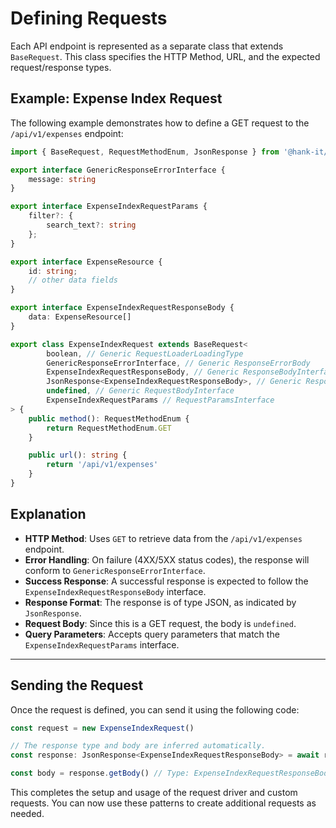 # Defining Requests

Each API endpoint is represented as a separate class that extends `BaseRequest`. This class specifies the HTTP Method,
URL, and the expected request/response types.

## Example: Expense Index Request

The following example demonstrates how to define a GET request to the `/api/v1/expenses` endpoint:

```typescript
import { BaseRequest, RequestMethodEnum, JsonResponse } from '@hank-it/ui/service/requests'

export interface GenericResponseErrorInterface {
    message: string
}

export interface ExpenseIndexRequestParams {
    filter?: {
        search_text?: string
    };
}

export interface ExpenseResource {
    id: string;
    // other data fields
}

export interface ExpenseIndexRequestResponseBody {
    data: ExpenseResource[]
}

export class ExpenseIndexRequest extends BaseRequest<
        boolean, // Generic RequestLoaderLoadingType
        GenericResponseErrorInterface, // Generic ResponseErrorBody
        ExpenseIndexRequestResponseBody, // Generic ResponseBodyInterface
        JsonResponse<ExpenseIndexRequestResponseBody>, // Generic ResponseClass
        undefined, // Generic RequestBodyInterface
        ExpenseIndexRequestParams // RequestParamsInterface
> {
    public method(): RequestMethodEnum {
        return RequestMethodEnum.GET
    }

    public url(): string {
        return '/api/v1/expenses'
    }
}
```

## Explanation

- **HTTP Method**: Uses `GET` to retrieve data from the `/api/v1/expenses` endpoint.
- **Error Handling**: On failure (4XX/5XX status codes), the response will conform to `GenericResponseErrorInterface`.
- **Success Response**: A successful response is expected to follow the `ExpenseIndexRequestResponseBody` interface.
- **Response Format**: The response is of type JSON, as indicated by `JsonResponse`.
- **Request Body**: Since this is a GET request, the body is `undefined`.
- **Query Parameters**: Accepts query parameters that match the `ExpenseIndexRequestParams` interface.

---

## Sending the Request

Once the request is defined, you can send it using the following code:

```typescript
const request = new ExpenseIndexRequest()

// The response type and body are inferred automatically.
const response: JsonResponse<ExpenseIndexRequestResponseBody> = await request.send()

const body = response.getBody() // Type: ExpenseIndexRequestResponseBody
```

This completes the setup and usage of the request driver and custom requests. You can now use these patterns to create additional requests as needed.